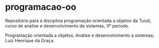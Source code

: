 # programacao-oo
Repositório para a disciplina programação orientada a objetos da Tuiuti, curso de analise e desenvolvimento de sistemas, 3º período.

Programação orientada a objetos;
Analise e desenvolvimento a sistemas;
Luiz Henrique da Graça.

